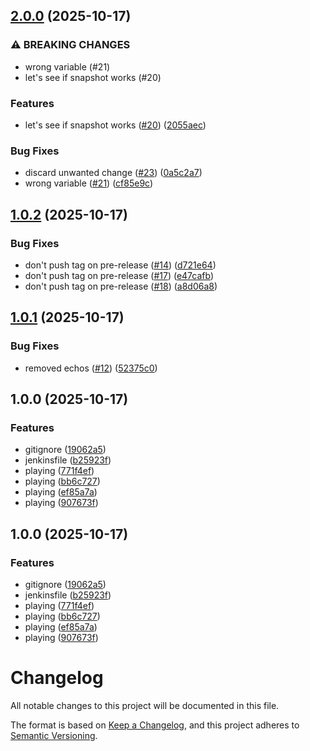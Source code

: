 ## [2.0.0](https://github.com/[secure]/automated-release-demo/compare/v1.0.2...v2.0.0) (2025-10-17)

### ⚠ BREAKING CHANGES

* wrong variable (#21)
* let's see if snapshot works (#20)

### Features

* let's see if snapshot works ([#20](https://github.com/[secure]/automated-release-demo/issues/20)) ([2055aec](https://github.com/[secure]/automated-release-demo/commit/2055aecd7308caa745f0be80c3f7c67d018a5d52))

### Bug Fixes

* discard unwanted change ([#23](https://github.com/[secure]/automated-release-demo/issues/23)) ([0a5c2a7](https://github.com/[secure]/automated-release-demo/commit/0a5c2a73f5ee38086fe6cb20e4626cf00cbc2e6b))
* wrong variable ([#21](https://github.com/[secure]/automated-release-demo/issues/21)) ([cf85e9c](https://github.com/[secure]/automated-release-demo/commit/cf85e9c9f76a25dbb995f1914d82d778d59f5bb7))

## [1.0.2](https://github.com/[secure]/automated-release-demo/compare/v1.0.1...v1.0.2) (2025-10-17)

### Bug Fixes

* don't push tag on pre-release ([#14](https://github.com/[secure]/automated-release-demo/issues/14)) ([d721e64](https://github.com/[secure]/automated-release-demo/commit/d721e642293c406e004f10216c09beabbcf5973d))
* don't push tag on pre-release ([#17](https://github.com/[secure]/automated-release-demo/issues/17)) ([e47cafb](https://github.com/[secure]/automated-release-demo/commit/e47cafb2e7fe597d5efa56a96c908bf7781ffbd3))
* don't push tag on pre-release ([#18](https://github.com/[secure]/automated-release-demo/issues/18)) ([a8d06a8](https://github.com/[secure]/automated-release-demo/commit/a8d06a8edd55eacb328311fc537ee51743013cb1))

## [1.0.1](https://github.com/[secure]/automated-release-demo/compare/v1.0.0...v1.0.1) (2025-10-17)

### Bug Fixes

* removed echos ([#12](https://github.com/[secure]/automated-release-demo/issues/12)) ([52375c0](https://github.com/[secure]/automated-release-demo/commit/52375c00b6b4200fd61837cd15c2ca58399e84da))

## 1.0.0 (2025-10-17)

### Features

* gitignore ([19062a5](https://github.com/[secure]/automated-release-demo/commit/19062a5e6987f6ef0061a90fa21e8cae5bb253d1))
* jenkinsfile ([b25923f](https://github.com/[secure]/automated-release-demo/commit/b25923f77644b6dfa51721a1f2bfd9678859d43f))
* playing ([771f4ef](https://github.com/[secure]/automated-release-demo/commit/771f4ef2f8bea3a64b0dc78e9fc414639850e0f7))
* playing ([bb6c727](https://github.com/[secure]/automated-release-demo/commit/bb6c727bb2959f9b19ba8a3a17d1190343ed71ae))
* playing ([ef85a7a](https://github.com/[secure]/automated-release-demo/commit/ef85a7af09d3119f825f038ede5dc2450a38febc))
* playing ([907673f](https://github.com/[secure]/automated-release-demo/commit/907673f8b0d66e273434a806fc1d8cfb718f4cbb))

## 1.0.0 (2025-10-17)

### Features

* gitignore ([19062a5](https://github.com/[secure]/automated-release-demo/commit/19062a5e6987f6ef0061a90fa21e8cae5bb253d1))
* jenkinsfile ([b25923f](https://github.com/[secure]/automated-release-demo/commit/b25923f77644b6dfa51721a1f2bfd9678859d43f))
* playing ([771f4ef](https://github.com/[secure]/automated-release-demo/commit/771f4ef2f8bea3a64b0dc78e9fc414639850e0f7))
* playing ([bb6c727](https://github.com/[secure]/automated-release-demo/commit/bb6c727bb2959f9b19ba8a3a17d1190343ed71ae))
* playing ([ef85a7a](https://github.com/[secure]/automated-release-demo/commit/ef85a7af09d3119f825f038ede5dc2450a38febc))
* playing ([907673f](https://github.com/[secure]/automated-release-demo/commit/907673f8b0d66e273434a806fc1d8cfb718f4cbb))

# Changelog

All notable changes to this project will be documented in this file.

The format is based on [Keep a Changelog](https://keepachangelog.com/en/1.0.0/),
and this project adheres to [Semantic Versioning](https://semver.org/spec/v2.0.0.html).
